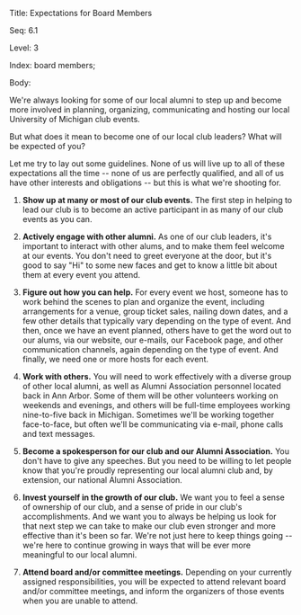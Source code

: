 Title:  Expectations for Board Members

Seq:    6.1

Level:  3

Index:  board members; 

Body:

We're always looking for some of our local alumni to step up and become more involved in planning, organizing, communicating and hosting our local University of Michigan club events. 

But what does it mean to become one of our local club leaders? What will be expected of you? 

Let me try to lay out some guidelines. None of us will live up to all of these expectations all the time -- none of us are perfectly qualified, and all of us have other interests and obligations -- but this is what we're shooting for.  

1. **Show up at many or most of our club events.** The first step in helping to lead our club is to become an active participant in as many of our club events as you can. 

2. **Actively engage with other alumni.** As one of our club leaders, it's important to interact with other alums, and to make them feel welcome at our events. You don't need to greet everyone at the door, but it's good to say "Hi" to some new faces and get to know a little bit about them at every event you attend. 

3. **Figure out how you can help.** For every event we host, someone has to work behind the scenes to plan and organize the event, including arrangements for a venue, group ticket sales, nailing down dates, and a few other details that typically vary depending on the type of event. And then, once we have an event planned, others have to get the word out to our alums, via our website, our e-mails, our Facebook page, and other communication channels, again depending on the type of event. And finally, we need one or more hosts for each event. 

4. **Work with others.** You will need to work effectively with a diverse group of other local alumni, as well as Alumni Association personnel located back in Ann Arbor. Some of them will be other volunteers working on weekends and evenings, and others will be full-time employees working  nine-to-five back in Michigan. Sometimes we'll be working together face-to-face, but often we'll be communicating via e-mail, phone calls and text messages. 

5. **Become a spokesperson for our club and our Alumni Association.** You don't have to give any speeches. But you need to be willing to let people know that you're proudly representing our local alumni club and, by extension, our national Alumni Association.  

6. **Invest yourself in the growth of our club.** We want you to feel a sense of ownership of our club, and a sense of pride in our club's accomplishments. And we want you to always be helping us look for that next step we can take to make our club even stronger and more effective than it's been so far. We're not just here to keep things going -- we're here to continue growing in ways that will be ever more meaningful to our local alumni. 

7. **Attend board and/or committee meetings.** Depending on your currently assigned responsibilities, you will be expected to attend relevant board and/or committee meetings, and inform the organizers of those events when you are unable to attend.
